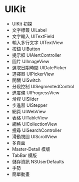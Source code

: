 # UIKit

- UIKit 初探
- 文字標籤 UILabel
- 文字輸入 UITextField
- 輸入多行文字 UITextView
- 按鈕 UIButton
- 提示框 UIAlertController
- 圖片 UIImageView
- 選取日期時間 UIDatePicker
- 選擇器 UIPickerView
- 開關 UISwitch
- 分段控制 UISegmentedControl
- 進度條 UIProgressView
- 滑桿 UISlider
- 步進器 UIStepper
- 網頁 UIWebView
- 表格 UITableView
- 網格 UICollectionView
- 搜尋 UISearchController
- 滑動視圖 UIScrollView
- 多頁面
- Master-Detail 模版
- TabBar 模版
- 儲存資訊 NSUserDefaults
- 手勢
- 簡單動畫

